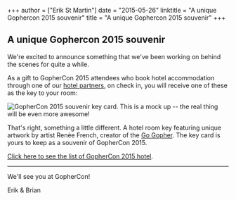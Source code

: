 +++
author = ["Erik St Martin"]
date = "2015-05-26"
linktitle = "A unique Gophercon 2015 souvenir"
title = "A unique Gophercon 2015 souvenir"
+++
## A unique Gophercon 2015 souvenir

We're excited to announce something that we've been working on behind the scenes for quite a while.

As a gift to GopherCon 2015 attendees who book hotel accommodation through one of our [hotel partners](http://gophercon.com/#hotels), on check in, you will receive one of these as the key to your room:

![GopherCon 2015 souvenir key card. This is a mock up -- the real thing will be even more awesome!](/postimages/gophercon-2015/keycard.png "GopherCon 2015 souvenir key card. This is a mock up -- the real thing will be even more awesome!")

<!--more-->

That's right, something a little different. A hotel room key featuring unique artwork by artist Renée French, creator of the [Go Gopher](http://blog.golang.org/gopher). The key card is yours to keep as a souvenir of GopherCon 2015.

[Click here to see the list of GopherCon 2015 hotel](http://gophercon.com/#hotels).

----
We'll see you at GopherCon!

Erik & Brian

